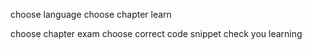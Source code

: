 

choose language 
choose chapter
learn 

choose chapter exam 
choose correct code snippet 
check you learning 